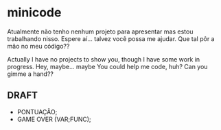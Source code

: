 # minicode
Atualmente não tenho nenhum projeto para apresentar mas estou trabalhando nisso. Espere aí... talvez você possa me ajudar. Que tal pôr a mão no meu código??

Actually I have no projects to show you, though I have some work in progress. Hey, maybe... maybe You could help me code, huh? Can you gimme a hand??
## DRAFT
* PONTUAÇÃO;
* GAME OVER (VAR;FUNC);

